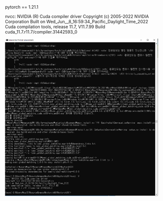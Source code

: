 pytorch == 1.21.1

nvcc: NVIDIA (R) Cuda compiler driver
Copyright (c) 2005-2022 NVIDIA Corporation
Built on Wed_Jun__8_16:59:34_Pacific_Daylight_Time_2022
Cuda compilation tools, release 11.7, V11.7.99
Build cuda_11.7.r11.7/compiler.31442593_0

![image](https://github.com/sjg918/sgm/blob/main/src/semi_global_matching_windows/%EC%BA%A1%EC%B2%98.PNG?raw=true)
